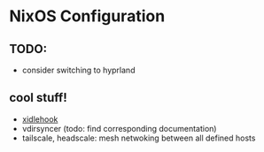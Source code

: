 # NixOS Configuration

## TODO:

+ consider switching to hyprland

## cool stuff!

+ [xidlehook](https://nix-community.github.io/home-manager/options.html#opt-services.xidlehook.enable)
+ vdirsyncer (todo: find corresponding documentation)
+ tailscale, headscale: mesh netwoking between all defined hosts
